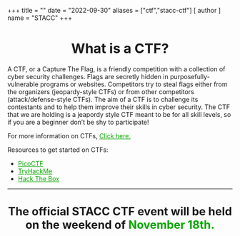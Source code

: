 +++
title = ""
date = "2022-09-30"
aliases = ["ctf","stacc-ctf"]
[ author ]
  name = "STACC"
+++


 <!-- <center><h1 style="font-size: 50px;"><a style="color: #07a500;" href="https://ctf.stac.club/">Click here to register!</a></h1></center> -->


<center> <h1 style="font-size: 30px; text-align: center;"> What is a CTF? </h1></center>

A CTF, or a Capture The Flag, is a friendly competition with a collection of cyber security challenges. Flags are secretly hidden in purposefully-vulnerable programs or websites. Competitors try to steal flags either from the organizers (jeopardy-style CTFs) or from other competitors (attack/defense-style CTFs). The aim of a CTF is to challenge its contestants and to help them improve their skills in cyber security. The CTF that we are holding is a jeapordy style CTF meant to be for all skill levels, so if you are a beginner don’t be shy to participate!

  For more information on CTFs, <a style="color: #07a500;" href="https://ctfd.io/whats-a-ctf/">Click here.</a>

 Resources to get started on CTFs:

- <a style="color: #07a500;" href="https://picoctf.org/">PicoCTF</a>
- <a style="color: #07a500;" href="https://tryhackme.com/">TryHackMe</a>
- <a style="color: #07a500;" href="https://www.hackthebox.com/">Hack The Box</a>
---------------------------------------------------------------
<center><h1 style="font-size: 25px">The official STACC CTF event will be held on the weekend of  <strong style="color: #07a500;">November 18th.</strong></h1></center>

<!-- ----------------------------------------------------------

 <center><h1 style="font-size: 25px"> How to register for the STACC CTF! </h1></center>

 <br>

{{< image src="/images/navscreenshot.png" alt="navbar" position="center">}}

Click on the <strong style="color: #07a500;">Register</strong> button on the top right of the page.

## Enter your credentials.

{{< image src="/images/registerscreenshot.png" alt="register" position="center">}}

Choose your desired username and password.
Students <strong style="color: #07a500;">must</strong> register with either a Blinn or TAMUC email address.

Once you have registered, you will be sent a <strong style="color: #07a500;">confirmation email</strong>. After confirming your email, you will be redirected back to the CTF site. -->

